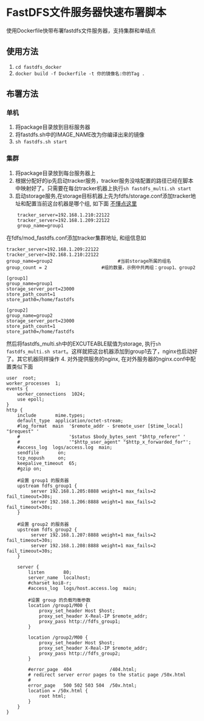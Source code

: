 # FastDFS文件服务器快速布署脚本
使用Dockerfile快带布署fastdfs文件服务器，支持集群和单结点

## 使用方法
1. `cd fastdfs_docker`
2. `docker build -f Dockerfile -t 你的镜像名:你的Tag .`

## 布署方法
### 单机
1. 将package目录放到目标服务器
2. 将fastdfs.sh中的IMAGE_NAME改为你编译出来的镜像
3. `sh fastdfs.sh start`

### 集群
1. 将package目录放到每台服务器上
2. 根据分配好的ip先启动tracker服务，tracker服务没啥配置的路径已经在脚本中映射好了。只需要在每台tracker机器上执行`sh fastdfs_multi.sh start`
3. 启动storage服务,在storage目标机器上先为fdfs/storage.conf添加tracker地址和配置当前这台机器是哪个组, 如下面 [不懂点这里](https://cloud.tencent.com/developer/article/1333007)
```
    tracker_server=192.168.1.210:22122
    tracker_server=192.168.1.209:22122
    group_name=group1
```
在fdfs/mod_fastdfs.conf添加tracker集群地址, 和组信息如
```
tracker_server=192.168.1.209:22122
tracker_server=192.168.1.210:22122
group_name=group2                        #当前storage所属的组名
group_count = 2                    #组的数量，示例中共两组：group1、group2

[group1]
group_name=group1
storage_server_port=23000
store_path_count=1
store_path0=/home/fastdfs

[group2]
group_name=group2
storage_server_port=23000
store_path_count=1
store_path0=/home/fastdfs
```
然后将fastdfs_multi.sh中的EXCUTEABLE赋值为storage, 执行`sh fastdfs_multi.sh start`。这样就把这台机器添加到group1去了，nginx也启动好了。其它机器同样操作
4. 对外提供服务的nginx, 在对外服务器的nginx.conf中配置类似下面
```
user  root;
worker_processes  1;
events {
    worker_connections  1024;
    use epoll;
}
http {
    include       mime.types;
    default_type  application/octet-stream;
    #log_format  main  '$remote_addr - $remote_user [$time_local] "$request" '
    #                  '$status $body_bytes_sent "$http_referer" '
    #                  '"$http_user_agent" "$http_x_forwarded_for"';
    #access_log  logs/access.log  main;
    sendfile       on;
    tcp_nopush     on;
    keepalive_timeout  65;
    #gzip on;

    #设置 group1 的服务器
    upstream fdfs_group1 {
         server 192.168.1.205:8888 weight=1 max_fails=2 fail_timeout=30s;
         server 192.168.1.206:8888 weight=1 max_fails=2 fail_timeout=30s;
    }

    #设置 group2 的服务器
    upstream fdfs_group2 {
         server 192.168.1.207:8888 weight=1 max_fails=2 fail_timeout=30s;
         server 192.168.1.208:8888 weight=1 max_fails=2 fail_timeout=30s;
    }

    server {
        listen       80;
        server_name  localhost;
        #charset koi8-r;
        #access_log  logs/host.access.log  main;

        #设置 group 的负载均衡参数
        location /group1/M00 {
            proxy_set_header Host $host;
            proxy_set_header X-Real-IP $remote_addr;
            proxy_pass http://fdfs_group1;
        }

        location /group2/M00 {
            proxy_set_header Host $host;
            proxy_set_header X-Real-IP $remote_addr;
            proxy_pass http://fdfs_group2;
        }

        #error_page  404              /404.html;
        # redirect server error pages to the static page /50x.html
        #
        error_page   500 502 503 504  /50x.html;
        location = /50x.html {
            root html; 
        }
    } 
}
```
